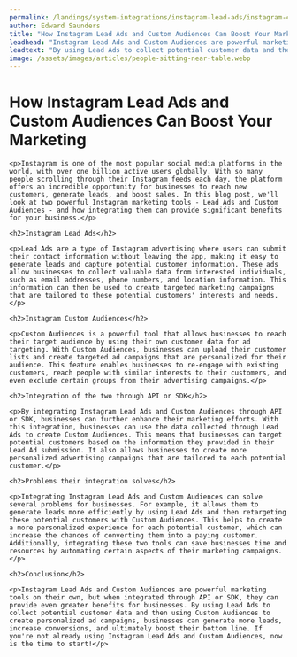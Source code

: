 ```yaml
---
permalink: /landings/system-integrations/instagram-lead-ads/instagram-custom-audiences
author: Edward Saunders
title: "How Instagram Lead Ads and Custom Audiences Can Boost Your Marketing"
leadhead: "Instagram Lead Ads and Custom Audiences are powerful marketing tools on their own, but when integrated through API or SDK, they can provide even greater benefits for businesses"
leadtext: "By using Lead Ads to collect potential customer data and then using Custom Audiences to create personalized ad campaigns, businesses can generate more leads, increase conversions, and ultimately boost their bottom line. If you're not already using Instagram Lead Ads and Custom Audiences, now is the time to start!"
image: /assets/images/articles/people-sitting-near-table.webp
---
```

<div class="arttext">	<h1>How Instagram Lead Ads and Custom Audiences Can Boost Your Marketing</h1>
	
	<p>Instagram is one of the most popular social media platforms in the world, with over one billion active users globally. With so many people scrolling through their Instagram feeds each day, the platform offers an incredible opportunity for businesses to reach new customers, generate leads, and boost sales. In this blog post, we'll look at two powerful Instagram marketing tools - Lead Ads and Custom Audiences - and how integrating them can provide significant benefits for your business.</p>
	
	<h2>Instagram Lead Ads</h2>
	
	<p>Lead Ads are a type of Instagram advertising where users can submit their contact information without leaving the app, making it easy to generate leads and capture potential customer information. These ads allow businesses to collect valuable data from interested individuals, such as email addresses, phone numbers, and location information. This information can then be used to create targeted marketing campaigns that are tailored to these potential customers' interests and needs.</p>
	
	<h2>Instagram Custom Audiences</h2>
	
	<p>Custom Audiences is a powerful tool that allows businesses to reach their target audience by using their own customer data for ad targeting. With Custom Audiences, businesses can upload their customer lists and create targeted ad campaigns that are personalized for their audience. This feature enables businesses to re-engage with existing customers, reach people with similar interests to their customers, and even exclude certain groups from their advertising campaigns.</p>
	
	<h2>Integration of the two through API or SDK</h2>
	
	<p>By integrating Instagram Lead Ads and Custom Audiences through API or SDK, businesses can further enhance their marketing efforts. With this integration, businesses can use the data collected through Lead Ads to create Custom Audiences. This means that businesses can target potential customers based on the information they provided in their Lead Ad submission. It also allows businesses to create more personalized advertising campaigns that are tailored to each potential customer.</p>
	
	<h2>Problems their integration solves</h2>
	
	<p>Integrating Instagram Lead Ads and Custom Audiences can solve several problems for businesses. For example, it allows them to generate leads more efficiently by using Lead Ads and then retargeting these potential customers with Custom Audiences. This helps to create a more personalized experience for each potential customer, which can increase the chances of converting them into a paying customer. Additionally, integrating these two tools can save businesses time and resources by automating certain aspects of their marketing campaigns.</p>
	
	<h2>Conclusion</h2>
	
	<p>Instagram Lead Ads and Custom Audiences are powerful marketing tools on their own, but when integrated through API or SDK, they can provide even greater benefits for businesses. By using Lead Ads to collect potential customer data and then using Custom Audiences to create personalized ad campaigns, businesses can generate more leads, increase conversions, and ultimately boost their bottom line. If you're not already using Instagram Lead Ads and Custom Audiences, now is the time to start!</p>
	
</div>